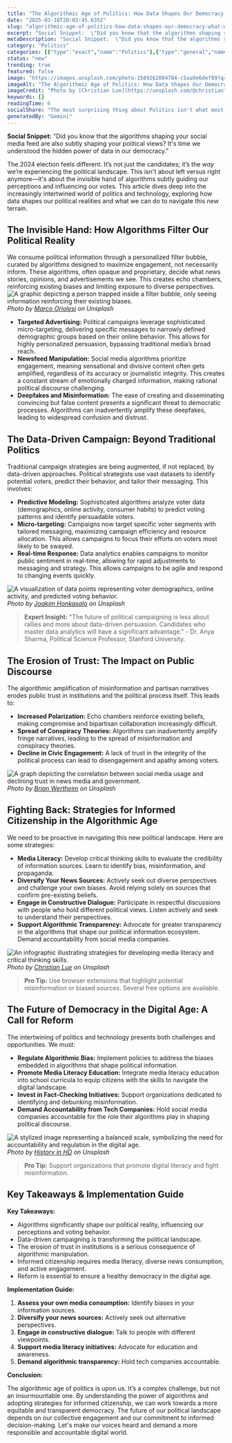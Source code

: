 ```yaml
---
title: "The Algorithmic Age of Politics: How Data Shapes Our Democracy (and What We Can Do About It)"
date: "2025-03-18T20:02:45.635Z"
slug: "algorithmic-age-of-politics-how-data-shapes-our-democracy-what-we-can"
excerpt: "Social Snippet:  \"Did you know that the algorithms shaping your social media feed are also subtly shaping your political views? It's time we understood the hidden power of data in our democracy.\""
metaDescription: "Social Snippet:  \"Did you know that the algorithms shaping your social media feed are also subtly shaping your political views? It's time we understood the..."
category: "Politics"
categories: [{"type":"exact","name":"Politics"},{"type":"general","name":"Social Science"},{"type":"medium","name":"Public Opinion"},{"type":"specific","name":"Polling Data"},{"type":"niche","name":"Survey Methodology"}]
status: "new"
trending: true
featured: false
image: "https://images.unsplash.com/photo-1589262804704-c5aa9e6def89?q=85&w=1200&fit=max&fm=webp&auto=compress"
imageAlt: "The Algorithmic Age of Politics: How Data Shapes Our Democracy (and What We Can Do About It)"
imageCredit: "Photo by [Christian Lue](https://unsplash.com/@christianlue) on Unsplash"
keywords: []
readingTime: 6
socialShare: "The most surprising thing about Politics isn't what most people think. Find out what experts really say about this game-changing topic."
generatedBy: "Gemini"
---
```




**Social Snippet:**  "Did you know that the algorithms shaping your social media feed are also subtly shaping your political views? It's time we understood the hidden power of data in our democracy."

The 2024 election feels different.  It’s not just the candidates; it’s the *way* we’re experiencing the political landscape.  This isn't about left versus right anymore—it's about the invisible hand of algorithms subtly guiding our perceptions and influencing our votes. This article dives deep into the increasingly intertwined world of politics and technology, exploring how data shapes our political realities and what we can do to navigate this new terrain.

## The Invisible Hand: How Algorithms Filter Our Political Reality

We consume political information through a personalized filter bubble, curated by algorithms designed to maximize engagement, not necessarily inform.  These algorithms, often opaque and proprietary, decide what news stories, opinions, and advertisements we see. This creates echo chambers, reinforcing existing biases and limiting exposure to diverse perspectives.  ![A graphic depicting a person trapped inside a filter bubble, only seeing information reinforcing their existing biases.](https://images.unsplash.com/photo-1529107386315-e1a2ed48a620?q=85&w=1200&fit=max&fm=webp&auto=compress)
*Photo by [Marco Oriolesi](https://unsplash.com/@marcooriolesi) on Unsplash*

*   **Targeted Advertising:**  Political campaigns leverage sophisticated micro-targeting, delivering specific messages to narrowly defined demographic groups based on their online behavior. This allows for highly personalized persuasion, bypassing traditional media’s broad reach.
*   **Newsfeed Manipulation:** Social media algorithms prioritize engagement, meaning sensational and divisive content often gets amplified, regardless of its accuracy or journalistic integrity.  This creates a constant stream of emotionally charged information, making rational political discourse challenging.
*   **Deepfakes and Misinformation:** The ease of creating and disseminating convincing but false content presents a significant threat to democratic processes.  Algorithms can inadvertently amplify these deepfakes, leading to widespread confusion and distrust.

## The Data-Driven Campaign: Beyond Traditional Politics

Traditional campaign strategies are being augmented, if not replaced, by data-driven approaches.  Political strategists use vast datasets to identify potential voters, predict their behavior, and tailor their messaging. This involves:

*   **Predictive Modeling:** Sophisticated algorithms analyze voter data (demographics, online activity, consumer habits) to predict voting patterns and identify persuadable voters.
*   **Micro-targeting:** Campaigns now target specific voter segments with tailored messaging, maximizing campaign efficiency and resource allocation.  This allows campaigns to focus their efforts on voters most likely to be swayed.
*   **Real-time Response:**  Data analytics enables campaigns to monitor public sentiment in real-time, allowing for rapid adjustments to messaging and strategy.  This allows campaigns to be agile and respond to changing events quickly.

![A visualization of data points representing voter demographics, online activity, and predicted voting behavior.](https://images.unsplash.com/photo-1520452112805-c6692c840af0?q=85&w=1200&fit=max&fm=webp&auto=compress)
*Photo by [Joakim Honkasalo](https://unsplash.com/@jhonkasalo) on Unsplash*

> **Expert Insight:**  "The future of political campaigning is less about rallies and more about data-driven persuasion.  Candidates who master data analytics will have a significant advantage." - Dr. Anya Sharma, Political Science Professor, Stanford University.

## The Erosion of Trust:  The Impact on Public Discourse

The algorithmic amplification of misinformation and partisan narratives erodes public trust in institutions and the political process itself.  This leads to:

*   **Increased Polarization:** Echo chambers reinforce existing beliefs, making compromise and bipartisan collaboration increasingly difficult.
*   **Spread of Conspiracy Theories:**  Algorithms can inadvertently amplify fringe narratives, leading to the spread of misinformation and conspiracy theories.
*   **Decline in Civic Engagement:**  A lack of trust in the integrity of the political process can lead to disengagement and apathy among voters.

![A graph depicting the correlation between social media usage and declining trust in news media and government.](https://images.unsplash.com/photo-1501776553610-5b5c2107f93e?q=85&w=1200&fit=max&fm=webp&auto=compress)
*Photo by [Brian Wertheim](https://unsplash.com/@brianwertheim) on Unsplash*

## Fighting Back: Strategies for Informed Citizenship in the Algorithmic Age

We need to be proactive in navigating this new political landscape.  Here are some strategies:

*   **Media Literacy:** Develop critical thinking skills to evaluate the credibility of information sources. Learn to identify bias, misinformation, and propaganda.
*   **Diversify Your News Sources:** Actively seek out diverse perspectives and challenge your own biases.  Avoid relying solely on sources that confirm pre-existing beliefs.
*   **Engage in Constructive Dialogue:**  Participate in respectful discussions with people who hold different political views.  Listen actively and seek to understand their perspectives.
*   **Support Algorithmic Transparency:** Advocate for greater transparency in the algorithms that shape our political information ecosystem.  Demand accountability from social media companies.

![An infographic illustrating strategies for developing media literacy and critical thinking skills.](https://images.unsplash.com/photo-1589262804704-c5aa9e6def89?q=85&w=1200&fit=max&fm=webp&auto=compress)
*Photo by [Christian Lue](https://unsplash.com/@christianlue) on Unsplash*

> **Pro Tip:** Use browser extensions that highlight potential misinformation or biased sources. Several free options are available.

## The Future of Democracy in the Digital Age:  A Call for Reform

The intertwining of politics and technology presents both challenges and opportunities.  We must:

*   **Regulate Algorithmic Bias:**  Implement policies to address the biases embedded in algorithms that shape political information.
*   **Promote Media Literacy Education:**  Integrate media literacy education into school curricula to equip citizens with the skills to navigate the digital landscape.
*   **Invest in Fact-Checking Initiatives:**  Support organizations dedicated to identifying and debunking misinformation.
*   **Demand Accountability from Tech Companies:**  Hold social media companies accountable for the role their algorithms play in shaping political discourse.

![A stylized image representing a balanced scale, symbolizing the need for accountability and regulation in the digital age.](https://images.unsplash.com/photo-1541872703-74c5e44368f9?q=85&w=1200&fit=max&fm=webp&auto=compress)
*Photo by [History in HD](https://unsplash.com/@historyhd) on Unsplash*

> **Pro Tip:** Support organizations that promote digital literacy and fight misinformation.

## Key Takeaways & Implementation Guide

**Key Takeaways:**

*   Algorithms significantly shape our political reality, influencing our perceptions and voting behavior.
*   Data-driven campaigning is transforming the political landscape.
*   The erosion of trust in institutions is a serious consequence of algorithmic manipulation.
*   Informed citizenship requires media literacy, diverse news consumption, and active engagement.
*   Reform is essential to ensure a healthy democracy in the digital age.

**Implementation Guide:**

1. **Assess your own media consumption:** Identify biases in your information sources.
2. **Diversify your news sources:**  Actively seek out alternative perspectives.
3. **Engage in constructive dialogue:**  Talk to people with different viewpoints.
4. **Support media literacy initiatives:** Advocate for education and awareness.
5. **Demand algorithmic transparency:**  Hold tech companies accountable.

**Conclusion:**

The algorithmic age of politics is upon us.  It’s a complex challenge, but not an insurmountable one.  By understanding the power of algorithms and adopting strategies for informed citizenship, we can work towards a more equitable and transparent democracy. The future of our political landscape depends on our collective engagement and our commitment to informed decision-making.  Let's make our voices heard and demand a more responsible and accountable digital world.


<div class="reading-progress-container">
  <div id="reading-progress" class="reading-progress"></div>
</div>
